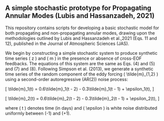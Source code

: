## A simple stochastic prototype for Propagating Annular Modes (Lubis and Hassanzadeh, 2021)

This repository contains scripts for developing a basic stochastic model for both propagating and non-propagating annular modes, drawing upon the methodologies outlined by Lubis and Hassanzadeh et al.,2021 (Eqs. 11 and 12), published in the Journal of Atmospheric Sciences (JAS).


We begin by constructing a simple stochastic system to produce synthetic time series \( z \) and \( m \) in the presence or absence of cross-EOF feedbacks. The equations of this system are the same as Eqs. (4) and (5) and (7) and (8). Following Simpson et al. (2013), we generate a synthetic time series of the random component of the eddy forcing \( \tilde{m}_{1,2} \) using a second-order autoregressive (AR(2)) noise process:

\[
\tilde{m}_1(t) = 0.6\tilde{m}_1(t - 2) - 0.3\tilde{m}_1(t - 1) + \epsilon_1(t),
\]

\[
\tilde{m}_2(t) = 0.6\tilde{m}_2(t - 2) - 0.3\tilde{m}_2(t - 1) + \epsilon_2(t),
\]

where \( t \) denotes time (in days) and \( \epsilon \) is white noise distributed uniformly between \(-1\) and \(+1\).


